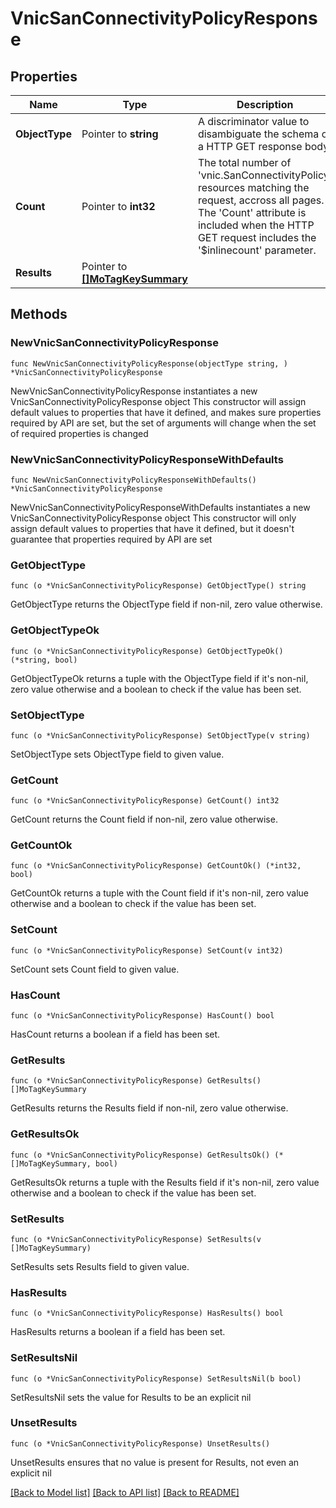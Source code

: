 # VnicSanConnectivityPolicyResponse

## Properties

Name | Type | Description | Notes
------------ | ------------- | ------------- | -------------
**ObjectType** | Pointer to **string** | A discriminator value to disambiguate the schema of a HTTP GET response body. | 
**Count** | Pointer to **int32** | The total number of &#39;vnic.SanConnectivityPolicy&#39; resources matching the request, accross all pages. The &#39;Count&#39; attribute is included when the HTTP GET request includes the &#39;$inlinecount&#39; parameter. | [optional] 
**Results** | Pointer to [**[]MoTagKeySummary**](MoTagKeySummary.md) |  | [optional] 

## Methods

### NewVnicSanConnectivityPolicyResponse

`func NewVnicSanConnectivityPolicyResponse(objectType string, ) *VnicSanConnectivityPolicyResponse`

NewVnicSanConnectivityPolicyResponse instantiates a new VnicSanConnectivityPolicyResponse object
This constructor will assign default values to properties that have it defined,
and makes sure properties required by API are set, but the set of arguments
will change when the set of required properties is changed

### NewVnicSanConnectivityPolicyResponseWithDefaults

`func NewVnicSanConnectivityPolicyResponseWithDefaults() *VnicSanConnectivityPolicyResponse`

NewVnicSanConnectivityPolicyResponseWithDefaults instantiates a new VnicSanConnectivityPolicyResponse object
This constructor will only assign default values to properties that have it defined,
but it doesn't guarantee that properties required by API are set

### GetObjectType

`func (o *VnicSanConnectivityPolicyResponse) GetObjectType() string`

GetObjectType returns the ObjectType field if non-nil, zero value otherwise.

### GetObjectTypeOk

`func (o *VnicSanConnectivityPolicyResponse) GetObjectTypeOk() (*string, bool)`

GetObjectTypeOk returns a tuple with the ObjectType field if it's non-nil, zero value otherwise
and a boolean to check if the value has been set.

### SetObjectType

`func (o *VnicSanConnectivityPolicyResponse) SetObjectType(v string)`

SetObjectType sets ObjectType field to given value.


### GetCount

`func (o *VnicSanConnectivityPolicyResponse) GetCount() int32`

GetCount returns the Count field if non-nil, zero value otherwise.

### GetCountOk

`func (o *VnicSanConnectivityPolicyResponse) GetCountOk() (*int32, bool)`

GetCountOk returns a tuple with the Count field if it's non-nil, zero value otherwise
and a boolean to check if the value has been set.

### SetCount

`func (o *VnicSanConnectivityPolicyResponse) SetCount(v int32)`

SetCount sets Count field to given value.

### HasCount

`func (o *VnicSanConnectivityPolicyResponse) HasCount() bool`

HasCount returns a boolean if a field has been set.

### GetResults

`func (o *VnicSanConnectivityPolicyResponse) GetResults() []MoTagKeySummary`

GetResults returns the Results field if non-nil, zero value otherwise.

### GetResultsOk

`func (o *VnicSanConnectivityPolicyResponse) GetResultsOk() (*[]MoTagKeySummary, bool)`

GetResultsOk returns a tuple with the Results field if it's non-nil, zero value otherwise
and a boolean to check if the value has been set.

### SetResults

`func (o *VnicSanConnectivityPolicyResponse) SetResults(v []MoTagKeySummary)`

SetResults sets Results field to given value.

### HasResults

`func (o *VnicSanConnectivityPolicyResponse) HasResults() bool`

HasResults returns a boolean if a field has been set.

### SetResultsNil

`func (o *VnicSanConnectivityPolicyResponse) SetResultsNil(b bool)`

 SetResultsNil sets the value for Results to be an explicit nil

### UnsetResults
`func (o *VnicSanConnectivityPolicyResponse) UnsetResults()`

UnsetResults ensures that no value is present for Results, not even an explicit nil

[[Back to Model list]](../README.md#documentation-for-models) [[Back to API list]](../README.md#documentation-for-api-endpoints) [[Back to README]](../README.md)



